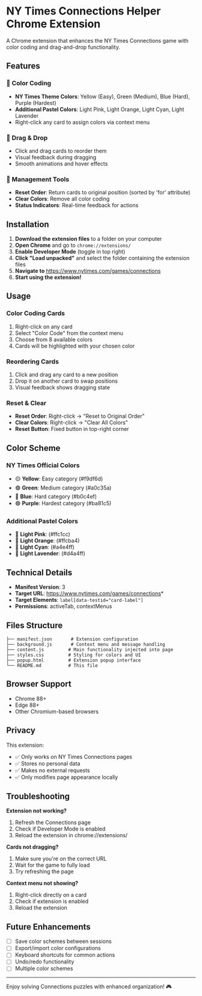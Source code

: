 # NY Times Connections Helper Chrome Extension

A Chrome extension that enhances the NY Times Connections game with color coding and drag-and-drop functionality.

## Features

### 🎨 Color Coding
- **NY Times Theme Colors**: Yellow (Easy), Green (Medium), Blue (Hard), Purple (Hardest)
- **Additional Pastel Colors**: Light Pink, Light Orange, Light Cyan, Light Lavender
- Right-click any card to assign colors via context menu

### 🔄 Drag & Drop
- Click and drag cards to reorder them
- Visual feedback during dragging
- Smooth animations and hover effects

### 🔧 Management Tools
- **Reset Order**: Return cards to original position (sorted by 'for' attribute)
- **Clear Colors**: Remove all color coding
- **Status Indicators**: Real-time feedback for actions

## Installation

1. **Download the extension files** to a folder on your computer
2. **Open Chrome** and go to `chrome://extensions/`
3. **Enable Developer Mode** (toggle in top right)
4. **Click "Load unpacked"** and select the folder containing the extension files
5. **Navigate to** https://www.nytimes.com/games/connections
6. **Start using the extension!**

## Usage

### Color Coding Cards
1. Right-click on any card
2. Select "Color Code" from the context menu
3. Choose from 8 available colors
4. Cards will be highlighted with your chosen color

### Reordering Cards
1. Click and drag any card to a new position
2. Drop it on another card to swap positions
3. Visual feedback shows dragging state

### Reset & Clear
- **Reset Order**: Right-click → "Reset to Original Order"
- **Clear Colors**: Right-click → "Clear All Colors"
- **Reset Button**: Fixed button in top-right corner

## Color Scheme

### NY Times Official Colors
- 🟡 **Yellow**: Easy category (#f9df6d)
- 🟢 **Green**: Medium category (#a0c35a)
- 🔵 **Blue**: Hard category (#b0c4ef)
- 🟣 **Purple**: Hardest category (#ba81c5)

### Additional Pastel Colors
- 🩷 **Light Pink**: (#ffc1cc)
- 🧡 **Light Orange**: (#ffcba4)
- 🩵 **Light Cyan**: (#a4e4ff)
- 💜 **Light Lavender**: (#d4a4ff)

## Technical Details

- **Manifest Version**: 3
- **Target URL**: https://www.nytimes.com/games/connections*
- **Target Elements**: `label[data-testid="card-label"]`
- **Permissions**: activeTab, contextMenus

## Files Structure

```
├── manifest.json       # Extension configuration
├── background.js       # Context menu and message handling
├── content.js         # Main functionality injected into page
├── styles.css         # Styling for colors and UI
├── popup.html         # Extension popup interface
└── README.md          # This file
```

## Browser Support

- Chrome 88+
- Edge 88+
- Other Chromium-based browsers

## Privacy

This extension:
- ✅ Only works on NY Times Connections pages
- ✅ Stores no personal data
- ✅ Makes no external requests
- ✅ Only modifies page appearance locally

## Troubleshooting

**Extension not working?**
1. Refresh the Connections page
2. Check if Developer Mode is enabled
3. Reload the extension in chrome://extensions/

**Cards not dragging?**
1. Make sure you're on the correct URL
2. Wait for the game to fully load
3. Try refreshing the page

**Context menu not showing?**
1. Right-click directly on a card
2. Check if extension is enabled
3. Reload the extension

## Future Enhancements

- [ ] Save color schemes between sessions
- [ ] Export/import color configurations
- [ ] Keyboard shortcuts for common actions
- [ ] Undo/redo functionality
- [ ] Multiple color schemes

---

Enjoy solving Connections puzzles with enhanced organization! 🎮